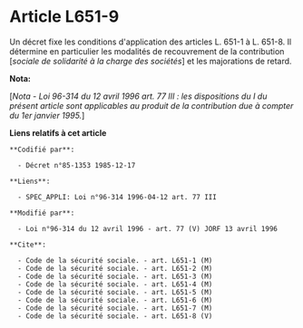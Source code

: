 # Article L651-9

Un décret fixe les conditions d'application des articles L. 651-1 à L. 651-8. Il détermine en particulier les modalités de
recouvrement de la contribution [*sociale de solidarité à la charge des sociétés*] et les majorations de retard.

**Nota:**

[*Nota - Loi 96-314 du 12 avril 1996 art. 77 III : les dispositions du I du présent article sont applicables au produit de la
contribution due à compter du 1er janvier 1995.*]

**Liens relatifs à cet article**

	**Codifié par**:

	  - Décret n°85-1353 1985-12-17

	**Liens**:

	  - SPEC_APPLI: Loi n°96-314 1996-04-12 art. 77 III

	**Modifié par**:

	  - Loi n°96-314 du 12 avril 1996 - art. 77 (V) JORF 13 avril 1996

	**Cite**:

	  - Code de la sécurité sociale. - art. L651-1 (M)
	  - Code de la sécurité sociale. - art. L651-2 (M)
	  - Code de la sécurité sociale. - art. L651-3 (M)
	  - Code de la sécurité sociale. - art. L651-4 (M)
	  - Code de la sécurité sociale. - art. L651-5 (M)
	  - Code de la sécurité sociale. - art. L651-6 (M)
	  - Code de la sécurité sociale. - art. L651-7 (M)
	  - Code de la sécurité sociale. - art. L651-8 (V)
